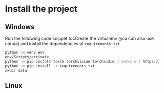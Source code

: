 # Install the project

## Windows

Run the following code snippet tocCreate the virtualenv (you can also use conda) and install the dependencies of `requirements.txt`

```sh
python -m venv env
env/Scripts/activate
python -m pip install torch torchvision torchaudio --index-url https://download.pytorch.org/whl/cu124
python -m pip install -r requirements.txt
mkdir data
```

## Linux